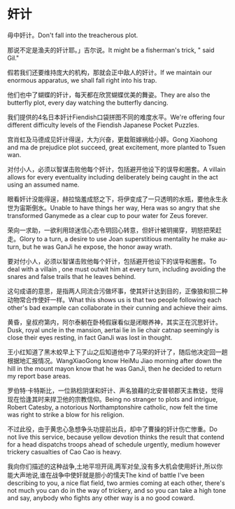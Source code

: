 # 奸计

<p><span class="chinese">毋中奸计。</span><span class="english">Don't fall into the treacherous plot.</span></p>

<p><span class="chinese">那说不定是渔夫的奸计耶。」吉尔说。</span><span class="english">It might be a fisherman's trick, " said Gil."</span></p>

<p><span class="chinese">假若我们还要维持庞大的机构，那就会正中敌人的奸计。</span><span class="english">If we maintain our enormous apparatus, we shall fall right into his trap.</span></p>

<p><span class="chinese">他们也中了蝴蝶的奸计，每天都在欣赏蝴蝶优美的舞姿。</span><span class="english">They are also the butterfly plot, every day watching the butterfly dancing.</span></p>

<p><span class="chinese">我们提供的4名日本奸计Fiendish口袋拼图不同的难度水平。</span><span class="english">We're offering four different difficulty levels of the Fiendish Japanese Pocket Puzzles.</span></p>

<p><span class="chinese">宫肖虹及马德成见奸计得逞，大为兴奋，更栽赃嫁祸给小婷。</span><span class="english">Gong Xiaohong and ma de prejudice plot succeed, great excitement, more planted to Tsuen wan.</span></p>

<p><span class="chinese">对付小人，必须以智谋击败他每个奸计，包括避开他设下的误导和圈套。</span><span class="english">A villain allows for every eventuality including deliberately being caught in the act using an assumed name.</span></p>

<p><span class="chinese">眼看奸计没能得逞，赫拉恼羞成怒之下，将伊变成了一只透明的水瓶，要他永生永世为宙斯倒水。</span><span class="english">Unable to have things her way, Hera was so angry that she transformed Ganymede as a clear cup to pour water for Zeus forever.</span></p>

<p><span class="chinese">荣向一求助，一欲利用琼迷信心态令玥回心转意，但奸计被玥揭穿，玥怒把荣赶走。</span><span class="english">Glory to a turn, a desire to use Joan superstitious mentality he make au-turn, but he was GanJi he expose, the honor away wrath.</span></p>

<p><span class="chinese">要对付小人，必须以智谋击败他每个奸计，包括避开他设下的误导和圈套。</span><span class="english">To deal with a villain , one must outwit him at every turn, including avoiding the snares and false trails that he leaves behind.</span></p>

<p><span class="chinese">这句成语的意思，是指两人同流合污做坏事，使其奸计达到目的，正像狼和狈二种动物常合作使奸一样。</span><span class="english">What this shows us is that two people following each other's bad example can collaborate in their cunning and achieve their aims.</span></p>

<p><span class="chinese">黄昏，皇叔府第内，阿尔泰躺在卧椅假寐看似是闭眼养神，其实正在沉思奸计。</span><span class="english">Dusk, royal uncle in the mansion, aertai lie in lie chair catnap seemingly is close their eyes resting, in fact GanJi was lost in thought.</span></p>

<p><span class="chinese">王小红知道了黑木蛟早上下了山之后知道他中了马荣的奸计了，随后他决定回一趟根据地汇报情况。</span><span class="english">WangXiaoGong know HeiMu Jiao morning after down the hill in the mount mayon know that he was GanJi, then he decided to return my report base areas.</span></p>

<p><span class="chinese">罗伯特·卡特斯比，一位熟稔阴谋和奸计、声名狼藉的北安普顿郡天主教徒，觉得现在恰逢其时来捍卫他的宗教信仰。</span><span class="english">Being no stranger to plots and intrigue, Robert Catesby, a notorious Northamptonshire catholic, now felt the time was right to strike a blow for his religion.</span></p>

<p><span class="chinese">不过此役，由于黄忠心急想争头功提前出兵，却中了曹操的奸计伤亡惨重。</span><span class="english">Do not live this service, because yellow devotion thinks the result that contend for a head dispatchs troops ahead of schedule urgently, medium however trickery casualties of Cao Cao is heavy.</span></p>

<p><span class="chinese">我向你们描述的这种战争,土地平坦开阔,两军对垒,没有多大机会使用奸计,所以你能大声地说,谁在战争中使奸就是胆小的懦夫</span><span class="english">The kind of battle I've been describing to you, a nice flat field, two armies coming at each other, there's not much you can do in the way of trickery, and so you can take a high tone and say, anybody who fights any other way is a no good coward.</span></p>

